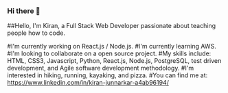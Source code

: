 ### Hi there 👋

##Hello, I'm Kiran, a Full Stack Web Developer passionate about teaching people how to code.

#I'm currently working on React.js / Node.js.
#I'm currently learning AWS.
#I'm looking to collaborate on a open source project.
#My skills include: HTML, CSS3, Javascript, Python, React.js, Node.js, PostgreSQL, test driven development, and Agile software development methodology.
#I'm interested in hiking, running, kayaking, and pizza.
#You can find me at: https://www.linkedin.com/in/kiran-junnarkar-a4ab96194/
